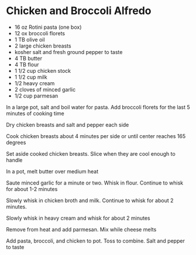 # Chicken and Broccoli Alfredo

* 16 oz Rotini pasta (one box)
* 12 ox broccoli florets
* 1 TB olive oil
* 2 large chicken breasts
* kosher salt and fresh ground pepper to taste
* 4 TB butter
* 4 TB flour
* 1 1/2 cup chicken stock
* 1 1/2 cup milk
* 1/2 heavy cream
* 2 cloves of minced garlic
* 1/2 cup parmesan

In a large pot, salt and boil water for pasta. Add broccoli florets for the last 5 minutes of cooking time

Dry chicken breasts and salt and pepper each side

Cook chicken breasts about 4 minutes per side or until center reaches 165 degrees

Set aside cooked chicken breasts. Slice when they are cool enough to handle

In a pot, melt butter over medium heat

Saute minced garlic for a minute or two. Whisk in flour. Continue to whisk for about 1-2 minutes

Slowly whisk in chicken broth and milk. Continue to whisk for about 2 minutes.

Slowly whisk in heavy cream and whisk for about 2 minutes

Remove from heat and add parmesan. Mix while cheese melts

Add pasta, broccoli, and chicken to pot. Toss to combine. Salt and pepper to taste






